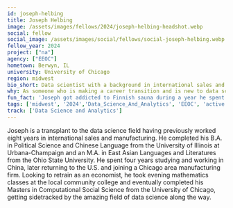 ```yaml
---
id: joseph-helbing
title: Joseph Helbing
image: /assets/images/fellows/2024/joseph-helbing-headshot.webp
social: fellow
social_image: /assets/images/social/fellows/social-joseph-helbing.webp
fellow_year: 2024
project: ["na"]
agency: ["EEOC"]
hometown: Berwyn, IL
university: University of Chicago
region: midwest
bio_short: Data scientist with a background in international sales and manufacturing
why: As someone who is making a career transition and is new to data science, the opportunities for mentorship and strong mutually supporting network of public service oriented colleagues at USDC is exactly the kind of environment that fosters a growth mindset. I'm incredibly excited to join my USDC cohort to tackle important problems together.
fun_fact: 'Joseph got addicted to Finnish sauna during a year he spent living there, and one of his bucket list goals in life is to someday be invited to the sauna in the basement of the Finnish embassy in DC.'
tags: ['midwest', '2024','Data_Science_And_Analytics', 'EEOC', 'active']
track: ['Data Science and Analytics']
---
```


Joseph is a transplant to the data science field having previously worked eight years in international sales and manufacturing. He completed his B.A. in Political Science and Chinese Language from the University of Illinois at Urbana-Champaign and an M.A. in East Asian Languages and Literatures from the Ohio State University. He spent four years studying and working in China, later returning to the U.S. and joining a Chicago area manufacturing firm. Looking to retrain as an economist, he took evening mathematics classes at the local community college and eventually completed his Masters in Computational Social Science from the University of Chicago, getting sidetracked by the amazing field of data science along the way. 
